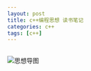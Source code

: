 ```yaml
---
layout: post
title: c++编程思想 读书笔记
categories: c++
tags: [c++]
---
```

  

## 

![思想导图](https://wanghenshui.github.io/assets/img/thinking-in-c++.png )





